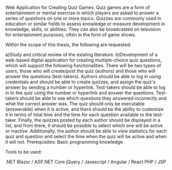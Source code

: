 Web Application for Creating Quiz Games. Quiz games are a form of entertainment or mental exercise in which players are asked to answer a series of questions on one or more topics. Quizzes are commonly used in education or similar fields to assess knowledge or measure development in knowledge, skills, or abilities. They can also be broadcasted on television for entertainment purposes, often in the form of game shows.

Within the scope of this thesis, the following are requested:

a)Study and critical review of the existing literature.
b)Development of a web-based digital application for creating multiple-choice quiz questions, which will support the following functionalities. There will be two types of users, those who will create/post the quiz (authors) and those who will answer the questions (test-takers). Authors should be able to log in using credentials and should be able to create quizzes, and assign the quiz's answer by sending a number or hyperlink. Test-takers should be able to log in to the quiz using the number or hyperlink and answer the questions. Test-takers should be able to see which questions they answered incorrectly and what the correct answer was. The quiz should only be executable (answerable) when it is active, and there should be the ability to customize it in terms of total time and the time for each question available to the test-taker. Finally, the quizzes posted by each author should be displayed in a list, and from there, it should be possible to select which one will be active or inactive. Additionally, the author should be able to view statistics for each quiz and question and select the time when the quiz will be active and when it will not.
Prerequisites: Basic programming knowledge

Tools to be used:

.NET Blazor / ASP.NET Core
jQuery / Javascript / Angular / React
PHP / JSP






